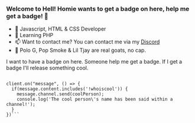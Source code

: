 ### Welcome to Hell! Homie wants to get a badge on here, help me get a badge! 👋
- 🔭 Javascript, HTML & CSS Developer
- 🌱 Learning PHP
- 📫 Want to contact me? You can contact me via my [Discord](https://discord.gg/ksv9GaZJ74)
- 🎵 Polo G, Pop Smoke & Lil Tjay are real goats, no cap.


I want to have a badge on here. Someone help me get a badge. If I get a badge I'll release something cool.

```const coolPerson = 'HarleyDev';

client.on("message", () => {
  if(message.content.includes('!whoiscool')) {
    message.channel.send(coolPerson);
    console.log('The cool person\'s name has been said within a channel!');
  }
})```
